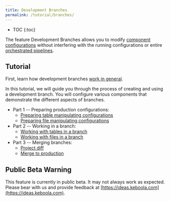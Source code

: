 ```yaml
---
title: Development Branches
permalink: /tutorial/branches/
---
```


* TOC
{:toc}
  
The feature Development Branches allows you to modify [component configurations](/components/) 
without interfering with the running configurations or entire [orchestrated pipelines](/orchestrator/).

## Tutorial
First, learn how development branches [work in general](/components/branches/).

In this tutorial, we will guide you through the process of creating and using a development branch. You will configure 
various components that demonstrate the different aspects of branches.

* Part 1 -- Preparing production configurations:
  * [Preparing table manipulating configurations](/tutorial/branches/prepare-tables/)
  * [Preparing file manipulating configurations](/tutorial/branches/prepare-files/)
* Part 2 -- Working in a branch: 
  * [Working with tables in a branch](/tutorial/branches/tables-in-branch)
  * [Working with files in a branch](/tutorial/branches/files-in-branch)
* Part 3 -- Merging branches:
  * [Project diff](/tutorial/branches/project-diff/)
  * [Merge to production](/tutorial/branches/merge-to-production/)

## Public Beta Warning
This feature is currently in public beta. It may not always work as expected. Please bear with us and provide feedback 
at [https://ideas.keboola.com](https://ideas.keboola.com).